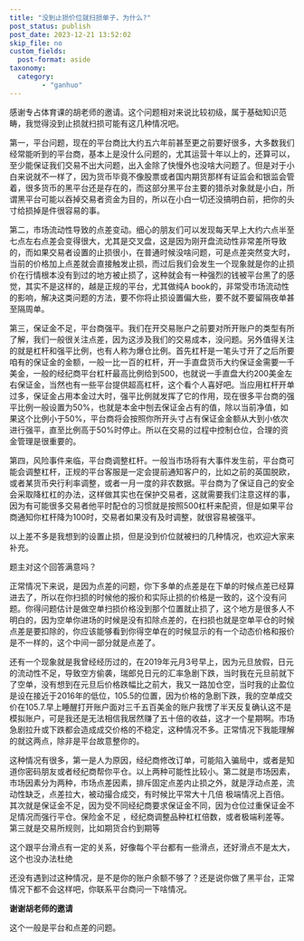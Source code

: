 ```yaml
---
title: "没到止损价位就扫损单子，为什么?"
post_status: publish
post_date: 2023-12-21 13:52:02
skip_file: no
custom_fields: 
  post-format: aside
taxonomy:
  category:
        - "ganhuo"
---
```


感谢专占体育课的胡老师的邀请。这个问题相对来说比较初级，属于基础知识范畴，我觉得没到止损就扫损可能有这几种情况吧。

第一，平台问题，现在的平台商比大约五六年前甚至更之前要好很多，大多数我们经常能听到的平台商，基本上是没什么问题的，尤其运营十年以上的，还算可以，至少能保证我们交易不出大问题，出入金除了快慢外也没啥大问题了。但是对于小白来说就不一样了，因为货币毕竟不像股票或者国内期货那样有证监会和银监会管着，很多货币的黑平台还是存在的，而这部分黑平台主要的猎杀对象就是小白，所谓黑平台可能以吞掉交易者资金为目的，所以在小白一切还没搞明白前，把你的头寸给损掉是件很容易的事。

第二，市场流动性导致的点差变动。细心的朋友们可以发现每天早上大约六点半至七点左右点差会变得很大，尤其是交叉盘，这是因为刚开盘流动性非常差所导致的，而如果交易者设置的止损很小，在普通时候没啥问题，可是点差突然变大时，当前的价格加上点差就会直接触发止损，而过后我们会发生一个现象就是你的止损价在行情根本没有到过的地方被止损了，这种就会有一种强烈的钱被平台黑了的感觉，其实不是这样的，越是正规的平台，尤其做纯A book的，非常受市场流动性的影响，解决这类问题的方法，要不你将止损设置偏大些，要不就不要留隔夜单甚至隔周单。

第三，保证金不足，平台商强平。我们在开交易账户之前要对所开账户的类型有所了解，我们一般很关注点差，因为这涉及我们的交易成本，没问题。另外值得关注的就是杠杆和强平比例，也有人称为爆仓比例。首先杠杆是一笔头寸开了之后所要咱有的保证金的金额，一般一比一百的杠杆，开一手直盘货币大约保证金需要一千美金，一般的经纪商平台杠杆最高比例给到500，也就说一手直盘大约200美金左右保证金，当然也有一些平台提供超高杠杆，这个看个人喜好吧。当应用杠杆开单过多，保证金占用本金过大时，强平比例就发挥了它的作用，现在很多平台商的强平比例一般设置为50%，也就是本金中刨去保证金占有的值，除以当前净值，如果这个比例小于50%，平台商将会按照你所开头寸占有保证金金额从大到小依次进行强平，直至比例高于50%时停止。所以在交易的过程中控制仓位，合理的资金管理是很重要的。

第四，风险事件来临，平台商调整杠杆。一般当市场将有大事件发生前，平台商可能会调整杠杆，正规的平台客服是一定会提前通知客户的，比如之前的英国脱欧，或者某货币央行利率调整，或者一月一度的非农数据。平台商为了保证自己的安全会采取降杠杠的办法，这样做其实也在保护交易者，这就需要我们注意这样的事，因为有可能很多交易者他平时配仓的习惯就是按照500杠杆来配资，但是如果平台商通知你杠杆降为100时，交易者如果没有及时调整，就很容易被强平。

以上差不多是我想到的设置止损，但是没到价位就被扫的几种情况，也欢迎大家来补充。

题主对这个回答满意吗？

正常情况下来说，是因为点差的问题，你下多单的点差是在下单的时候点差已经算进去了，所以在你扫损的时候他的报价和实际止损的价格是一致的，这个没有问题。你得问题估计是做空单扫损价格没到那个位置就止损了，这个地方是很多人不明白的，因为空单你进场的时候是没有扣除点差的，在扫损也就是空单平仓的时候点差是要扣除的，你应该能够看到你得空单在的时候显示的有一个动态价格和报价是不一样的，这个中间一部分就是点差了。

还有一个现象就是我曾经经历过的，在2019年元月3号早上，因为元旦放假，日元的流动性不足，导致空方偷袭，瑞郎兑日元的汇率急剧下跌，当时我在元旦前就下了空单，没有想到在元旦后价格跌幅比之前大，我又一路加仓空，当时我的止盈位是设在接近于2016年的低位，105.5的位置，因为价格的急剧下跌，我的空单成交价在105.7.早上睡醒打开账户面对三千五百美金的账户我愣了半天反复确认这不是模拟账户，可是我还是无法相信我居然赚了五十倍的收益，这才一个星期啊。市场急剧拉升或下跌都会造成成交价格的不稳定，这种情况不多。正常情况下我能理解的就这两点，除非是平台故意整你的。

这种情况有很多，第一是人为原因，经纪商修改订单，可能陷入骗局中，或者是知道你密码朋友或者经纪商帮你平仓。以上两种可能性比较小。第二就是市场因素，市场因素分为两种，市场点差因素，排斥固定点差内止损之外，就是浮动点差，流动性缺乏，点差拉大，被动撮合成交，有时候比平常大十几倍 极端情况上百倍。其次就是保证金不足，因为受不同经纪商要求保证金不同，因为仓位过重保证金不足情况而强行平仓。保险金不足 ，经纪商调整品种杠杠倍数，或者极端利差等。第三就是交易所规则，比如期货合约到期等

这个跟平台滑点有一定的关系，好像每个平台都有一些滑点，还好滑点不是太大，这个也没办法杜绝

还没有遇到过这种情况，是不是你的账户余额不够了？还是说你做了黑平台，正常情况下都不会这样吧，你联系平台商问一下啥情况。

**谢谢胡老师的邀请**

这个一般是平台和点差的问题。
